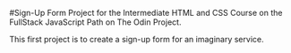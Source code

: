 #Sign-Up Form
Project for the Intermediate HTML and CSS Course on the FullStack JavaScript Path on The Odin Project. 

This first project is to create a sign-up form for an imaginary service.
